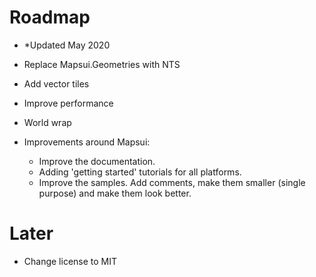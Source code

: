 # Roadmap 
- *Updated May 2020

- Replace Mapsui.Geometries with NTS
- Add vector tiles
- Improve performance
- World wrap
- Improvements around Mapsui:
  - Improve the documentation.
  - Adding 'getting started' tutorials for all platforms.
  - Improve the samples. Add comments, make them smaller (single purpose) and make them look better. 

# Later
- Change license to MIT










